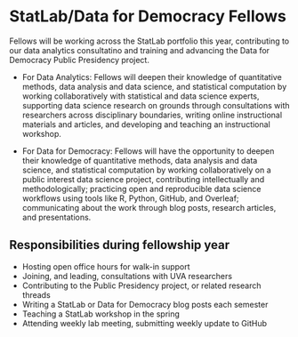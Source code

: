 # StatLab/Data for Democracy Fellows

Fellows will be working across the StatLab portfolio this year, contributing to our data analytics consultatino and training and advancing the Data for Democracy Public Presidency project.

* For Data Analytics: Fellows will deepen their knowledge of quantitative methods, data analysis and data science, and statistical computation by working collaboratively with statistical and data science experts, supporting data science research on grounds through consultations with researchers across disciplinary boundaries, writing online instructional materials and articles, and developing and teaching an instructional workshop.
 
* For Data for Democracy: Fellows will have the opportunity to deepen their knowledge of quantitative methods, data analysis and data science, and statistical computation by working collaboratively on a public interest data science project, contributing intellectually and methodologically; practicing open and reproducible data science workflows using tools like R, Python, GitHub, and Overleaf; communicating about the work through blog posts, research articles, and presentations.
 
 ## Responsibilities during fellowship year
 
 * Hosting open office hours for walk-in support
 * Joining, and leading, consultations with UVA researchers
 * Contributing to the Public Presidency project, or related research threads
 * Writing a StatLab or Data for Democracy blog posts each semester 
 * Teaching a StatLab workshop in the spring
 * Attending weekly lab meeting, submitting weekly update to GitHub
